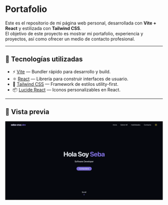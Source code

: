 # Portafolio

Este es el repositorio de mi página web personal, desarrollada con **Vite + React** y estilizada con **Tailwind CSS**.  
El objetivo de este proyecto es mostrar mi portafolio, experiencia y proyectos, así como ofrecer un medio de contacto profesional.

---

## 🚀 Tecnologías utilizadas

- ⚡ [Vite](https://vitejs.dev/) — Bundler rápido para desarrollo y build.
- ⚛️ [React](https://react.dev/) — Librería para construir interfaces de usuario.
- 🎨 [Tailwind CSS](https://tailwindcss.com/) — Framework de estilos utility-first.
- 📦 [Lucide React](https://lucide.dev/) — Iconos personalizables en React.

---

## 📸 Vista previa

![Vista previa](./src/assets/preview.png)

